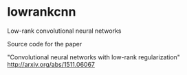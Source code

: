 # lowrankcnn
Low-rank convolutional neural networks

Source code for the paper

"Convolutional neural networks with low-rank regularization"
http://arxiv.org/abs/1511.06067

